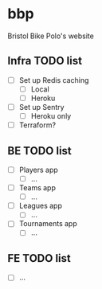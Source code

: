 # bbp
Bristol Bike Polo's website

## Infra TODO list
- [ ] Set up Redis caching
  - [ ] Local
  - [ ] Heroku
- [ ] Set up Sentry
  - [ ] Heroku only
- [ ] Terraform?
  
## BE TODO list
- [ ] Players app
  - [ ] ...
- [ ] Teams app
  - [ ] ...
- [ ] Leagues app
  - [ ] ...
- [ ] Tournaments app
  - [ ] ...
  
## FE TODO list
- [ ] ...
